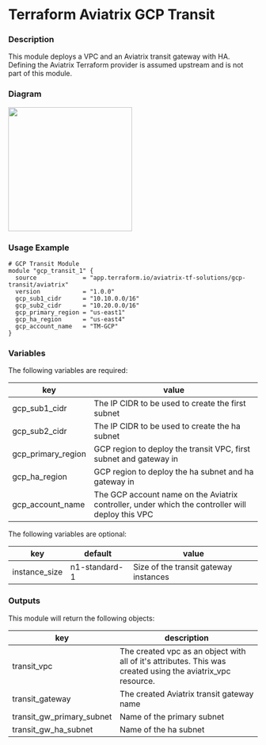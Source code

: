 # Terraform Aviatrix GCP Transit

### Description

This module deploys a VPC and an Aviatrix transit gateway with HA. Defining the Aviatrix Terraform provider is assumed upstream and is not part of this module.

### Diagram

<img src="https://avtx-tf-modules-images.s3.amazonaws.com/transit-vpc-gcp.png"  height="250">

### Usage Example

```
# GCP Transit Module
module "gcp_transit_1" {
  source             = "app.terraform.io/aviatrix-tf-solutions/gcp-transit/aviatrix"
  version            = "1.0.0"
  gcp_sub1_cidr      = "10.10.0.0/16"
  gcp_sub2_cidr      = "10.20.0.0/16"
  gcp_primary_region = "us-east1"
  gcp_ha_region      = "us-east4"
  gcp_account_name   = "TM-GCP"
}
```

### Variables
The following variables are required:

key | value
--- | ---
gcp_sub1_cidr | The IP CIDR to be used to create the first subnet
gcp_sub2_cidr | The IP CIDR to be used to create the ha subnet
gcp_primary_region | GCP region to deploy the transit VPC, first subnet and gateway in
gcp_ha_region | GCP region to deploy the ha subnet and ha gateway in
gcp_account_name | The GCP account name on the Aviatrix controller, under which the controller will deploy this VPC

The following variables are optional:

key | default | value
--- | --- | ---
instance_size | n1-standard-1 | Size of the transit gateway instances
 
### Outputs

This module will return the following objects:

key | description
--- | ---
transit_vpc | The created vpc as an object with all of it's attributes. This was created using the aviatrix_vpc resource.
transit_gateway | The created Aviatrix transit gateway name
transit_gw_primary_subnet | Name of the primary subnet
transit_gw_ha_subnet | Name of the ha subnet